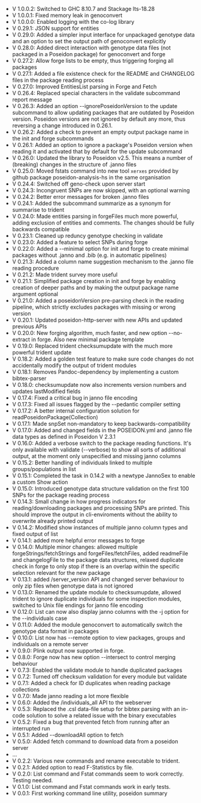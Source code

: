 - V 1.0.0.2: Switched to GHC 8.10.7 and Stackage lts-18.28
- V 1.0.0.1: Fixed memory leak in genoconvert
- V 1.0.0.0: Enabled logging with the co-log library
- V 0.29.1: JSON support for entities
- V 0.29.0: Added a simpler input interface for unpackaged genotype data and an option to set the output path of genoconvert explicitly
- V 0.28.0: Added direct interaction with genotype data files (not packaged in a Poseidon package) for genoconvert and forge
- V 0.27.2: Allow forge lists to be empty, thus triggering forging all packages
- V 0.27.1: Added a file existence check for the README and CHANGELOG files in the package reading process
- V 0.27.0: Improved EntitiesList parsing in Forge and Fetch 
- V 0.26.4: Replaced special characters in the validate subcommand report message
- V 0.26.3: Added an option --ignorePoseidonVersion to the update subcommand to allow updating packages that are outdated by Poseidon version. Poseidon versions are not ignored by default any more, thus reversing a change introduced in 0.26.1.
- V 0.26.2: Added a check to prevent an empty output package name in the init and forge subcommands
- V 0.26.1: Added an option to ignore a package's Poseidon version when reading it and activated that by default for the update subcommand
- V 0.26.0: Updated the library to Poseidon v2.5. This means a number of (breaking) changes in the structure of .janno files
- V 0.25.0: Moved fstats command into new tool `xerxes` provided by github package poseidon-analysis-hs in the same organisation
- V 0.24.4: Switched off geno-check upon server start
- V 0.24.3: Incongruent SNPs are now skipped, with an optional warning
- V 0.24.2: Better error messages for broken .janno files
- V 0.24.1: Added the subcommand summarize as a synonym for summarise to trident
- V 0.24.0: Made entities parsing in forgeFiles much more powerful, adding exclusion of entities and comments. The changes should be fully backwards compatible
- V 0.23.1: Cleaned up reduncy genotype checking in validate
- V 0.23.0: Added a feature to select SNPs during forge
- V 0.22.0: Added a --minimal option for init and forge to create minimal packages without .janno and .bib (e.g. in automatic pipelines)
- V 0.21.3: Added a column name suggestion mechanism to the .janno file reading procedure
- V 0.21.2: Made trident survey more useful
- V 0.21.1: Simplified package creation in init and forge by enabling creation of deeper paths and by making the output package name argument optional
- V 0.21.0: Added a poseidonVersion pre-parsing check in the reading pipeline, which strictly excludes packages with missing or wrong version
- V 0.20.1: Updated poseidon-http-server with new APIs and updated previous APIs
- V 0.20.0: New forging algorithm, much faster, and new option --no-extract in forge. Also new minimal package template
- V 0.19.0: Replaced trident checksumupdate with the much more powerful trident update
- V 0.18.2: Added a golden test feature to make sure code changes do not accidentally modify the output of trident modules
- V 0.18.1: Removes Pandoc-dependency by implementing a custom bibtex-parser
- V 0.18.0: checksumupdate now also increments version numbers and updates lastModified fields
- V 0.17.4: Fixed a critical bug in janno file encoding
- V 0.17.3: Fixed all issues flagged by the --pedantic compiler setting
- V 0.17.2: A better internal configuration solution for readPoseidonPackage(Collection)
- V 0.17.1: Made snpSet non-mandatory to keep backwards-compatibility
- V 0.17.0: Added and changed fields in the POSEIDON.yml and .janno file data types as defined in Poseidon V 2.3.1
- V 0.16.0: Added a verbose switch to the package reading functions. It's only available with validate (--verbose) to show all sorts of additional output, at the moment only unspecified and missing janno columns
- V 0.15.2: Better handling of individuals linked to multiple groups/populations in list
- V 0.15.1: Completed the task in 0.14.2 with a newtype JannoSex to enable a custom Show action
- V 0.15.0: Introduced genotype data structure validation on the first 100 SNPs for the package reading process
- V 0.14.3: Small change in how progress indicators for reading/downloading packages and processing SNPs are printed. This should improve the output in cli-enviroments without the ability to overwrite already printed output
- V 0.14.2: Modified show instances of multiple janno column types and fixed output of list
- V 0.14.1: added more helpful error messages to forge
- V 0.14.0: Multiple minor changes: allowed multiple forgeStrings/fetchStrings and forgeFiles/fetchFiles, added readmeFile and changelogFile to the package data structures, relaxed duplicate check in forge to only stop if there is an overlap within the specific selection relevant for the new package
- V 0.13.1: added /server_version API and changed server behaviour to only zip files when genotype data is not ignored
- V 0.13.0: Renamed the update module to checksumupdate, allowed trident to ignore duplicate individuals for some inspection modules, switched to Unix file endings for janno file encoding
- V 0.12.0: List can now also display janno columns with the -j option for the --individuals case
- V 0.11.0: Added the module genoconvert to automatically switch the genotype data format in packages
- V 0.10.0: List now has --remote option to view packages, groups and individuals on a remote server
- V 0.9.0: Plink output now supported in forge.
- V 0.8.0: Forge now has new option --intersect to control merging behaviour
- V 0.7.3: Enabled the validate module to handle duplicated packages
- V 0.7.2: Turned off checksum validation for every module but validate
- V 0.7.1: Added a check for ID duplicates when reading package collections
- V 0.7.0: Made janno reading a lot more flexible
- V 0.6.0: Added the /individuals_all API to the webserver
- V 0.5.3: Replaced the .csl data-file setup for bibtex parsing with an in-code solution to solve a related issue with the binary executables
- V 0.5.2: Fixed a bug that prevented fetch from running after an interrupted run
- V 0.5.1: Added --downloadAll option to fetch
- V 0.5.0: Added fetch command to download data from a poseidon server
- ...
- V 0.2.2: Various new commands and rename executable to trident.
- V 0.2.1: Added option to read F-Statistics by file.
- V 0.2.0: List command and Fstat commands seem to work correctly. Testing needed.
- V 0.1.0: List command and Fstat commands work in early tests.
- V 0.0.1: First working command line utility, poseidon summary
